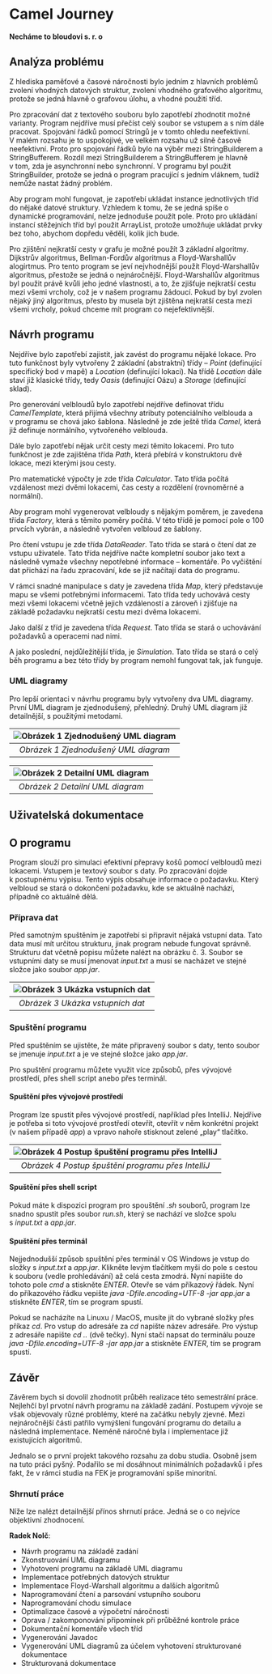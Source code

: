 # Camel Journey
**Necháme to bloudovi s. r. o**

## **Analýza problému** 
Z hlediska paměťové a časové náročnosti bylo jedním z hlavních problémů zvolení vhodných datových struktur, zvolení vhodného grafového algoritmu, protože se jedná hlavně o grafovou úlohu, a vhodné použití tříd.

Pro zpracování dat z textového souboru bylo zapotřebí zhodnotit možné varianty. Program nejdříve musí přečíst celý soubor se vstupem a s ním dále pracovat. Spojování řádků pomocí Stringů je v tomto ohledu neefektivní. V malém rozsahu je to uspokojivé, ve velkém rozsahu už silně časově neefektivní. Proto pro spojování řádků bylo na výběr mezi StringBuilderem a StringBufferem. Rozdíl mezi StringBuilderem a StringBufferem je hlavně v tom, zda je asynchronní nebo synchronní. V programu byl použit StringBuilder, protože se jedná o program pracující s jedním vláknem, tudíž nemůže nastat žádný problém.

Aby program mohl fungovat, je zapotřebí ukládat instance jednotlivých tříd do nějaké datové struktury. Vzhledem k tomu, že se jedná spíše o dynamické programování, nelze jednoduše použít pole. Proto pro ukládání instancí stěžejních tříd byl použit ArrayList, protože umožňuje ukládat prvky bez toho, abychom dopředu věděli, kolik jich bude.

Pro zjištění nejkratší cesty v grafu je možné použít 3 základní algoritmy. Dijkstrův algoritmus, Bellman-Fordův algoritmus a Floyd-Warshallův alogirtmus. Pro tento program se jeví nejvhodnější použít Floyd-Warshallův algoritmus, přestože se jedná o nejnáročnější. Floyd-Warshallův algoritmus byl použit právě kvůli jeho jedné vlastnosti, a to, že zjišťuje nejkratší cestu mezi všemi vrcholy, což je v našem programu žádoucí. Pokud by byl zvolen nějaký jiný algoritmus, přesto by musela být zjištěna nejkratší cesta mezi všemi vrcholy, pokud chceme mít program co nejefektivnější.
## **Návrh programu**
Nejdříve bylo zapotřebí zajistit, jak zavést do programu nějaké lokace. Pro tuto funkčnost byly vytvořeny 2 základní (abstraktní) třídy – *Point* (definující specifický bod v mapě) a *Location* (definující lokaci). Na třídě *Location* dále staví již klasické třídy, tedy *Oasis* (definující Oázu) a *Storage* (definující sklad).

Pro generování velbloudů bylo zapotřebí nejdříve definovat třídu *CamelTemplate*, která přijímá všechny atributy potenciálního velblouda a v programu se chová jako šablona. Následně je zde ještě třída *Camel*, která již definuje normálního, vytvořeného velblouda.

Dále bylo zapotřebí nějak určit cesty mezi těmito lokacemi. Pro tuto funkčnost je zde zajištěna třída *Path*, která přebírá v konstruktoru dvě lokace, mezi kterými jsou cesty.

Pro matematické výpočty je zde třída *Calculator*. Tato třída počítá vzdálenost mezi dvěmi lokacemi, čas cesty a rozdělení (rovnoměrné a normální).

Aby program mohl vygenerovat velbloudy s nějakým poměrem, je zavedena třída *Factory*, která s těmito poměry počítá. V této třídě je pomocí pole o 100 prvcích vybrán, a následně vytvořen velbloud ze šablony.

Pro čtení vstupu je zde třída *DataReader*. Tato třída se stará o čtení dat ze vstupu uživatele. Tato třída nejdříve načte kompletní soubor jako text a následně vymaže všechny nepotřebné informace – komentáře. Po vyčištění dat přichází na řadu zpracování, kde se již načítají data do programu.

V rámci snadné manipulace s daty je zavedena třída *Map*, který představuje mapu se všemi potřebnými informacemi. Tato třída tedy uchovává cesty mezi všemi lokacemi včetně jejich vzdáleností a zároveň i zjišťuje na základě požadavku nejkratší cestu mezi dvěma lokacemi.

Jako další z tříd je zavedena třída *Request*. Tato třída se stará o uchovávání požadavků a operacemi nad nimi.

A jako poslední, nejdůležitější třída, je *Simulation*. Tato třída se stará o celý běh programu a bez této třídy by program nemohl fungovat tak, jak funguje.
### **UML diagramy**
Pro lepší orientaci v návrhu programu byly vytvořeny dva UML diagramy. První UML diagram je zjednodušený, přehledný. Druhý UML diagram již detailnější, s použitými metodami.

| ![Obrázek 1 Zjednodušený UML diagram](img/Aspose.Words.8ef4d83e-068a-41e9-a65b-b752a567c1fc.001.png) |
|:--:|
| *Obrázek 1 Zjednodušený UML diagram* |


| ![Obrázek 2 Detailní UML diagram](img/Aspose.Words.8ef4d83e-068a-41e9-a65b-b752a567c1fc.002.png) |
|:--:|
| *Obrázek 2 Detailní UML diagram* |
## **Uživatelská dokumentace**
## **O programu**
Program slouží pro simulaci efektivní přepravy košů pomocí velbloudů mezi lokacemi. Vstupem je textový soubor s daty. Po zpracování dojde k postupnému výpisu. Tento výpis obsahuje informace o požadavku. Který velbloud se stará o dokončení požadavku, kde se aktuálně nachází, případně co aktuálně dělá.
### **Příprava dat**
Před samotným spuštěním je zapotřebí si připravit nějaká vstupní data. Tato data musí mít určitou strukturu, jinak program nebude fungovat správně. Strukturu dat včetně popisu můžete nalézt na obrázku č. 3. Soubor se vstupními daty se musí jmenovat *input.txt* a musí se nacházet ve stejné složce jako soubor *app.jar*.

| ![Obrázek 3 Ukázka vstupních dat](img/Aspose.Words.8ef4d83e-068a-41e9-a65b-b752a567c1fc.003.png) |
|:--:|
| *Obrázek 3 Ukázka vstupních dat* |

### **Spuštění programu**
Před spuštěním se ujistěte, že máte připravený soubor s daty, tento soubor se jmenuje *input.txt* a je ve stejné složce jako *app.jar*.

Pro spuštění programu můžete využit více způsobů, přes vývojové prostředí, přes shell script anebo přes terminál.
#### **Spuštění přes vývojové prostředí**
Program lze spustit přes vývojové prostředí, například přes IntelliJ. Nejdříve je potřeba si toto vývojové prostředí otevřít, otevřít v něm konkrétní projekt (v našem případě *app*) a vpravo nahoře stisknout zelené „play“ tlačítko.

| ![Obrázek 4 Postup špuštění programu přes IntelliJ](img/Aspose.Words.8ef4d83e-068a-41e9-a65b-b752a567c1fc.004.png) |
|:--:|
| *Obrázek 4 Postup špuštění programu přes IntelliJ* |

#### **Spuštění přes shell script**
Pokud máte k dispozici program pro spouštění *.sh* souborů, program lze snadno spustit přes soubor *run.sh*, který se nachází ve složce spolu s *input.txt* a *app.jar*.
#### **Spuštění přes terminál**
Nejjednodušší způsob spuštění přes terminál v OS Windows je vstup do složky s *input.txt* a *app.jar*. Klikněte levým tlačítkem myši do pole s cestou k souboru (vedle prohledávání) až celá cesta zmodrá. Nyní napište do tohoto pole *cmd* a stiskněte *ENTER*. Otevře se vám příkazový řádek. Nyní do příkazového řádku vepište *java -Dfile.encoding=UTF-8 -jar app.jar* a stiskněte *ENTER*, tím se program spustí.

Pokud se nacházíte na Linuxu / MacOS, musíte jít do vybrané složky přes příkaz *cd*. Pro vstup do adresáře za *cd* napište název adresáře. Pro výstup z adresáře napište *cd ..* (dvě tečky). Nyní stačí napsat do terminálu pouze *java -Dfile.encoding=UTF-8 -jar app.jar* a stiskněte *ENTER*, tím se program spustí.
## **Závěr**
Závěrem bych si dovolil zhodnotit průběh realizace této semestrální práce. Nejlehčí byl prvotní návrh programu na základě zadání. Postupem vývoje se však objevovaly různé problémy, které na začátku nebyly zjevné. Mezi nejnáročnější části patřilo vymýšlení fungování programu do detailu a následná implementace. Neméně náročné byla i implementace již existujících algoritmů.

Jednalo se o první projekt takového rozsahu za dobu studia. Osobně jsem na tuto práci pyšný. Podařilo se mi dosáhnout minimálních požadavků i přes fakt, že v rámci studia na FEK je programování spíše minoritní.
### **Shrnutí práce**
Níže lze nalézt detailnější přínos shrnutí práce. Jedná se o co nejvíce objektivní zhodnocení.

**Radek Nolč**: 

- Návrh programu na základě zadání
- Zkonstruování UML diagramu
- Vyhotovení programu na základě UML diagramu
- Implementace potřebných datových struktur
- Implementace Floyd-Warshall algoritmu a dalších algoritmů
- Naprogramování čtení a parsování vstupního souboru
- Naprogramování chodu simulace
- Optimalizace časové a výpočetní náročnosti
- Oprava / zakomponování připomínek při průběžné kontrole práce
- Dokumentační komentáře všech tříd
- Vygenerování Javadoc
- Vygenerování UML diagramů za účelem vyhotovení strukturované dokumentace
- Strukturovaná dokumentace